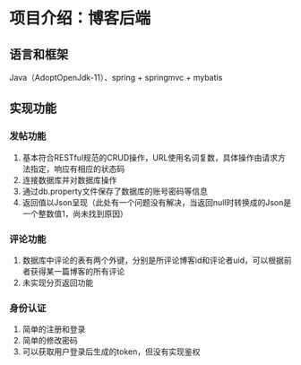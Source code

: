 # 项目介绍：博客后端


## 语言和框架
Java（AdoptOpenJdk-11）、spring + springmvc + mybatis


## 实现功能

### 发帖功能
1. 基本符合RESTful规范的CRUD操作，URL使用名词复数，具体操作由请求方法指定，响应有相应的状态码
2. 连接数据库并对数据库操作
3. 通过db.property文件保存了数据库的账号密码等信息
4. 返回值以Json呈现（此处有一个问题没有解决，当返回null时转换成的Json是一个整数值1，尚未找到原因）

### 评论功能
1. 数据库中评论的表有两个外键，分别是所评论博客id和评论者uid，可以根据前者获得某一篇博客的所有评论
2. 未实现分页返回功能

### 身份认证
1. 简单的注册和登录
2. 简单的修改密码
3. 可以获取用户登录后生成的token，但没有实现鉴权